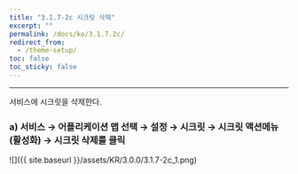 ```yaml
---
title: "3.1.7-2c 시크릿 삭제"
excerpt: ""
permalink: /docs/ko/3.1.7.2c/
redirect_from:
  - /theme-setup/
toc: false
toc_sticky: false
---
```


---
서비스에 시크릿을 삭제한다.

### a\) 서비스 → 어플리케이션 맵 선택 → 설정 → 시크릿 → 시크릿 액션메뉴\(활성화\) →  시크릿 삭제를 클릭
![]({{ site.baseurl }}/assets/KR/3.0.0/3.1.7-2c_1.png)
